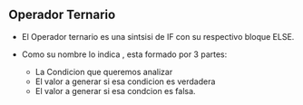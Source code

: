 ## Operador Ternario


- El Operador ternario es una sintsisi de IF con su respectivo bloque ELSE.

- Como su nombre lo indica , esta formado por 3 partes:
    * La Condicion que queremos analizar
    * El valor a generar si esa condicion es verdadera
    * El valor a generar si esa condcion es falsa.

